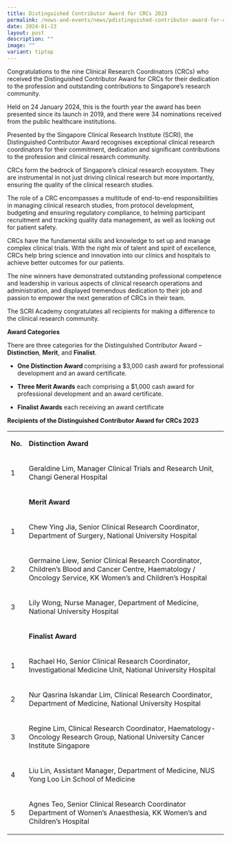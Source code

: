 ```yaml
---
title: Distinguished Contributor Award for CRCs 2023
permalink: /news-and-events/news/pdistinguished-contributor-award-for-crcs-2023/
date: 2024-01-23
layout: post
description: ""
image: ""
variant: tiptap
---
```

<p>Congratulations to the nine Clinical Research Coordinators (CRCs) who received the Distinguished Contributor Award for CRCs for their dedication to the profession and outstanding contributions to Singapore’s research community.</p><p>Held on 24 January 2024, this is the fourth year the award has been presented since its launch in 2019, and there were 34 nominations received from the public healthcare institutions.</p><p>Presented by the Singapore Clinical Research Institute (SCRI), the Distinguished Contributor Award recognises exceptional clinical research coordinators for their commitment, dedication and significant contributions to the profession and clinical research community.</p><p>CRCs form the bedrock of Singapore’s clinical research ecosystem. They are instrumental in not just driving clinical research but more importantly, ensuring the quality of the clinical research studies.</p><p>The role of a CRC encompasses a multitude of end-to-end responsibilities in managing clinical research studies, from protocol development, budgeting and ensuring regulatory compliance, to helming participant recruitment and tracking quality data management, as well as looking out for patient safety. &nbsp;&nbsp;&nbsp;&nbsp;&nbsp;&nbsp;&nbsp;&nbsp;&nbsp;&nbsp;&nbsp;&nbsp;&nbsp;&nbsp;&nbsp;&nbsp;&nbsp;&nbsp;&nbsp;&nbsp;&nbsp;&nbsp;&nbsp;&nbsp;&nbsp;&nbsp;&nbsp;&nbsp;&nbsp;&nbsp;&nbsp;&nbsp;&nbsp;&nbsp;&nbsp;&nbsp;&nbsp;&nbsp;&nbsp;&nbsp;&nbsp;&nbsp;&nbsp;&nbsp;&nbsp;&nbsp;&nbsp;&nbsp;&nbsp;&nbsp;&nbsp;&nbsp;&nbsp;&nbsp;</p><p>CRCs have the fundamental skills and knowledge to set up and manage complex clinical trials. With the right mix of talent and spirit of excellence, CRCs help bring science and innovation into our clinics and hospitals to achieve better outcomes for our patients.</p><p>The nine winners have demonstrated outstanding professional competence and leadership in various aspects of clinical research operations and administration, and displayed tremendous dedication to their job and passion to empower the next generation of CRCs in their team.</p><p>The SCRI Academy congratulates all recipients for making a difference to the clinical research community.</p><p><strong>Award Categories</strong></p><p>There are three categories for the Distinguished Contributor Award – <strong>Distinction</strong>, <strong>Merit</strong>, and <strong>Finalist</strong>.</p><ul data-tight="true" class="tight"><li><p><strong>One Distinction Award </strong>comprising a $3,000 cash award for professional development and an award certificate.</p></li></ul><ul data-tight="true" class="tight"><li><p><strong>Three Merit Awards</strong> each comprising a $1,000 cash award for professional development and an award certificate.</p></li></ul><ul data-tight="true" class="tight"><li><p><strong>Finalist Awards</strong> each receiving an award certificate</p></li></ul><p><strong>Recipients of the Distinguished Contributor Award for CRCs 2023</strong></p><table><tbody><tr><td rowspan="1" colspan="1"><p><strong>No.</strong></p></td><td rowspan="1" colspan="1"><p><strong>Distinction Award</strong></p></td></tr><tr><td rowspan="1" colspan="1"><p>1</p></td><td rowspan="1" colspan="1"><p>Geraldine Lim, Manager Clinical Trials and Research Unit, Changi General Hospital</p></td></tr><tr><td rowspan="1" colspan="1"><p><strong>&nbsp;</strong></p></td><td rowspan="1" colspan="1"><p><strong>Merit Award</strong></p></td></tr><tr><td rowspan="1" colspan="1"><p>1</p></td><td rowspan="1" colspan="1"><p>Chew Ying Jia, Senior Clinical Research Coordinator, Department of Surgery, National University Hospital</p></td></tr><tr><td rowspan="1" colspan="1"><p>2</p></td><td rowspan="1" colspan="1"><p>Germaine Liew, Senior Clinical Research Coordinator, Children’s Blood and Cancer Centre, Haematology / Oncology Service, KK Women’s and Children’s Hospital</p></td></tr><tr><td rowspan="1" colspan="1"><p>3</p></td><td rowspan="1" colspan="1"><p>Lily Wong, Nurse Manager, Department of Medicine, National University Hospital</p></td></tr><tr><td rowspan="1" colspan="1"><p><strong>&nbsp;</strong></p></td><td rowspan="1" colspan="1"><p><strong>Finalist Award</strong></p></td></tr><tr><td rowspan="1" colspan="1"><p>1</p></td><td rowspan="1" colspan="1"><p>Rachael Ho, Senior Clinical Research Coordinator, Investigational Medicine Unit, National University Hospital</p></td></tr><tr><td rowspan="1" colspan="1"><p>2</p></td><td rowspan="1" colspan="1"><p>Nur Qasrina Iskandar Lim, Clinical Research Coordinator, Department of Medicine, National University Hospital</p></td></tr><tr><td rowspan="1" colspan="1"><p>3</p></td><td rowspan="1" colspan="1"><p>Regine Lim, Clinical Research Coordinator, Haematology-Oncology Research Group, National University Cancer Institute Singapore</p></td></tr><tr><td rowspan="1" colspan="1"><p>4</p></td><td rowspan="1" colspan="1"><p>Liu Lin, Assistant Manager, Department of Medicine, NUS Yong Loo Lin School of Medicine</p></td></tr><tr><td rowspan="1" colspan="1"><p>5</p></td><td rowspan="1" colspan="1"><p>Agnes Teo, Senior Clinical Research Coordinator Department of Women’s Anaesthesia, KK Women’s and Children’s Hospital &nbsp;</p></td></tr></tbody></table><p></p>